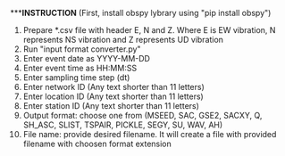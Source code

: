 *********INSTRUCTION******
(First, install obspy lybrary using "pip install obspy")
1. Prepare *.csv file with header E, N and Z. Where E is EW vibration, N represents NS vibration and Z represents UD vibration
2. Run "input format converter.py"
3. Enter event date as YYYY-MM-DD
4. Enter event time as HH:MM:SS
5. Enter sampling time step (dt)
6. Enter network ID (Any text shorter than 11 letters)
7. Enter location ID (Any text shorter than 11 letters)
8. Enter station ID (Any text shorter than 11 letters)
9. Output format: choose one from (MSEED, SAC, GSE2, SACXY, Q, SH_ASC, SLIST, TSPAIR, PICKLE, SEGY, SU, WAV, AH)
10. File name: provide desired filename.
It will create a file with provided filename with choosen format extension
